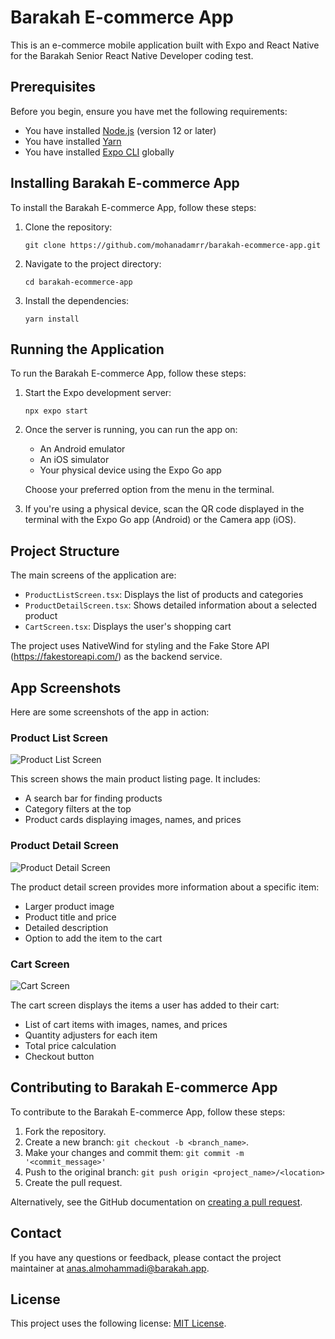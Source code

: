 # Barakah E-commerce App

This is an e-commerce mobile application built with Expo and React Native for the Barakah Senior React Native Developer coding test.

## Prerequisites

Before you begin, ensure you have met the following requirements:

* You have installed [Node.js](https://nodejs.org/) (version 12 or later)
* You have installed [Yarn](https://yarnpkg.com/)
* You have installed [Expo CLI](https://docs.expo.dev/workflow/expo-cli/) globally

## Installing Barakah E-commerce App

To install the Barakah E-commerce App, follow these steps:

1. Clone the repository:
   ```
   git clone https://github.com/mohanadamrr/barakah-ecommerce-app.git
   ```
2. Navigate to the project directory:
   ```
   cd barakah-ecommerce-app
   ```
3. Install the dependencies:
   ```
   yarn install
   ```

## Running the Application

To run the Barakah E-commerce App, follow these steps:

1. Start the Expo development server:
   ```
   npx expo start
   ```
2. Once the server is running, you can run the app on:
   - An Android emulator
   - An iOS simulator
   - Your physical device using the Expo Go app

   Choose your preferred option from the menu in the terminal.

3. If you're using a physical device, scan the QR code displayed in the terminal with the Expo Go app (Android) or the Camera app (iOS).

## Project Structure

The main screens of the application are:

- `ProductListScreen.tsx`: Displays the list of products and categories
- `ProductDetailScreen.tsx`: Shows detailed information about a selected product
- `CartScreen.tsx`: Displays the user's shopping cart

The project uses NativeWind for styling and the Fake Store API (https://fakestoreapi.com/) as the backend service.

## App Screenshots

Here are some screenshots of the app in action:

### Product List Screen
![Product List Screen](./screenshots/product_list.png)

This screen shows the main product listing page. It includes:
- A search bar for finding products
- Category filters at the top
- Product cards displaying images, names, and prices

### Product Detail Screen
![Product Detail Screen](./screenshots/product_detail.png)

The product detail screen provides more information about a specific item:
- Larger product image
- Product title and price
- Detailed description
- Option to add the item to the cart

### Cart Screen
![Cart Screen](./screenshots/cart.png)

The cart screen displays the items a user has added to their cart:
- List of cart items with images, names, and prices
- Quantity adjusters for each item
- Total price calculation
- Checkout button

## Contributing to Barakah E-commerce App

To contribute to the Barakah E-commerce App, follow these steps:

1. Fork the repository.
2. Create a new branch: `git checkout -b <branch_name>`.
3. Make your changes and commit them: `git commit -m '<commit_message>'`
4. Push to the original branch: `git push origin <project_name>/<location>`
5. Create the pull request.

Alternatively, see the GitHub documentation on [creating a pull request](https://help.github.com/articles/creating-a-pull-request/).

## Contact

If you have any questions or feedback, please contact the project maintainer at anas.almohammadi@barakah.app.

## License

This project uses the following license: [MIT License](https://opensource.org/licenses/MIT).

